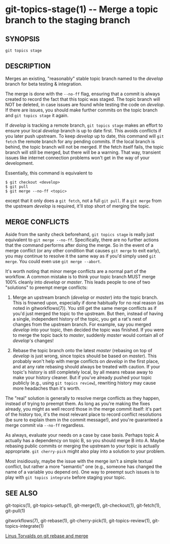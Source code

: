 # git-topics-stage(1) -- Merge a topic branch to the staging branch

## SYNOPSIS

`git topics stage` <topic>

## DESCRIPTION

Merges an existing, "reasonably" stable topic branch named <topic> to the
_develop_ branch for beta testing & integration.

The merge is done with the `--no-ff` flag, ensuring that a commit is always
created to record the fact that this topic was staged. The topic branch will
NOT be deleted, in case issues are found while testing the code on _develop_.
If there are issues, you should make further commits on the topic branch and
`git topics stage` it again.

If _develop_ is tracking a remote branch, `git topics stage` makes an effort to
ensure your local _develop_ branch is up to date first. This avoids conflicts
if you later push upstream. To keep _develop_ up to date, this command will
`git fetch` the remote branch for any pending commits. If the local branch is
behind, the topic branch will not be merged. If the fetch itself fails, the
topic branch will still be merged, but there will be a warning. That way,
transient issues like internet connection problems won't get in the way of your
development.

Essentially, this command is equivalent to

    $ git checkout <develop>
    $ git pull
    $ git merge --no-ff <topic>

except that it only does a `git fetch`, not a full `git pull`. If a `git merge`
from the upstream _develop_ is required, it'll stop short of merging the topic.

## MERGE CONFLICTS

Aside from the sanity check beforehand, `git topics stage` is really just
equivalent to `git merge --no-ff`. Specifically, there are no further actions
that the command performs after doing the merge. So in the event of a merge
conflict (or any other condition that causes `git merge` to exit early), you
may continue to resolve it the same way as if you'd simply used `git merge`.
You could even use `git merge --abort`.

It's worth noting that minor merge conflicts are a normal part of the workflow.
A common mistake is to think your topic branch MUST merge 100% cleanly into
_develop_ or _master_. This leads people to one of two "solutions" to preempt
merge conflicts:

1. Merge an upstream branch (_develop_ or _master_) into the topic branch. This
   is frowned upon, especially if done habitually for no real reason (as noted
   in gitworkflows(7)). You still get the same merge conflicts as if you'd just
   merged the topic to the upstream. But then, instead of having a single,
   independent history of the topic, you get a rat's nest of changes from the
   upstream branch. For example, say you merged _develop_ into your topic, then
   decided the topic was finished. If you were to merge the topic back to
   _master_, suddenly _master_ would contain all of _develop_'s changes!

2. Rebase the topic branch onto the latest _master_ (rebasing on top of
   _develop_ is just wrong, since topics should be based on _master_). This
   probably won't help with merge conflicts on _develop_ in the first place,
   and at any rate rebasing should always be treated with caution. If your
   topic's history is still completely local, by all means rebase away to make
   your history cleaner. But if you've already pushed your topic publicly
   (e.g., using `git topics review`), rewriting history may cause more
   headaches than it's worth.

The "real" solution is generally to resolve merge conflicts as they happen,
instead of trying to preempt them. As long as you're making the fixes already,
you might as well record those in the merge commit itself: it's part of the
history too, it's the most relevant place to record conflict resolutions (be
sure to explain them in the commit message!), and you're guaranteed a merge
commit via `--no-ff` regardless.

As always, evaluate your needs on a case by case basis. Perhaps topic A
actually has a dependency on topic B, so you should merge B into A. Maybe
rebasing public commits or merging the upstream to your topic is actually
appropriate. `git cherry-pick` might also play into a solution to your problem.

Most insidiously, maybe the issue with the merge isn't a simple textual
conflict, but rather a more "semantic" one (e.g., someone has changed the name
of a variable you depend on). One way to preempt such issues is to play with
`git topics integrate` before staging your topic.

## SEE ALSO

git-topics(1), git-topics-setup(1), git-merge(1), git-checkout(1),
git-fetch(1), git-pull(1)

gitworkflows(7), git-rebase(1), git-cherry-pick(1), git-topics-review(1),
git-topics-integrate(1)

[Linus Torvalds on git rebase and merge](http://www.mail-archive.com/dri-devel@lists.sourceforge.net/msg39091.html)
